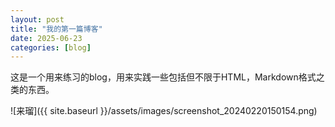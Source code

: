 ```yaml
---
layout: post         
title: "我的第一篇博客" 
date: 2025-06-23     
categories: [blog]    
---
```

这是一个用来练习的blog，用来实践一些包括但不限于HTML，Markdown格式之类的东西。

![来瑠]({{ site.baseurl }}/assets/images/screenshot_20240220150154.png)
